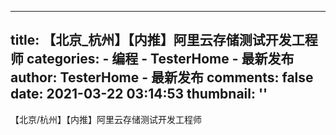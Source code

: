 
---
title: 【北京_杭州】【内推】阿里云存储测试开发工程师
categories: 
    - 编程
    - TesterHome - 最新发布
author: TesterHome - 最新发布
comments: false
date: 2021-03-22 03:14:53
thumbnail: ''
---

<div>   
【北京/杭州】【内推】阿里云存储测试开发工程师  
</div>
            